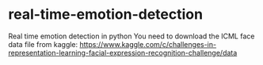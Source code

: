 # real-time-emotion-detection
Real time emotion detection in python
You need to download the ICML face data file from kaggle: https://www.kaggle.com/c/challenges-in-representation-learning-facial-expression-recognition-challenge/data
